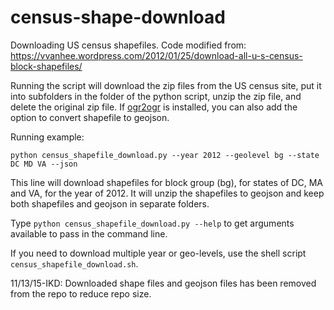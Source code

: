 census-shape-download
========

Downloading US census shapefiles.
Code modified from: https://vvanhee.wordpress.com/2012/01/25/download-all-u-s-census-block-shapefiles/

Running the script will download the zip files from the US census site, put it into subfolders in the folder of the python script, unzip the zip file, 
and delete the original zip file. If [ogr2ogr](http://www.gdal.org/ogr2ogr.html) is installed, you can also add the option to convert shapefile to geojson.

Running example: 

`python census_shapefile_download.py --year 2012 --geolevel bg --state DC MD VA --json`

This line will download shapefiles for block group (bg), for states of DC, MA and VA, for the year of 2012. It will unzip the shapefiles to geojson and keep both shapefiles and geojson in separate folders.

Type `python census_shapefile_download.py --help` to get arguments available to pass in the command line.

If you need to download multiple year or geo-levels, use the shell script `census_shapefile_download.sh`.

11/13/15-IKD: Downloaded shape files and geojson files has been removed from the repo to reduce repo size.
